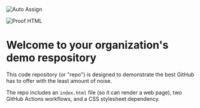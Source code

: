 ![Auto Assign](https://github.com/estableio/demo-repository/actions/workflows/auto-assign.yml/badge.svg)

![Proof HTML](https://github.com/estableio/demo-repository/actions/workflows/proof-html.yml/badge.svg)

# Welcome to your organization's demo respository
This code repository (or "repo") is designed to demonstrate the best GitHub has to offer with the least amount of noise.

The repo includes an `index.html` file (so it can render a web page), two GitHub Actions workflows, and a CSS stylesheet dependency.
